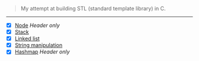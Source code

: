 > My attempt at building STL (standard template library) in C.
---

- [x] [Node](./header_only/node.h) _Header only_
- [x] [Stack](./header_only/stack.h) 
- [x] [Linked list](./header_only/ll.h) 
- [x] [String manipulation](./header_only/string.h)
- [x] [Hashmap](./header_only/hashmap.h) _Header only_
